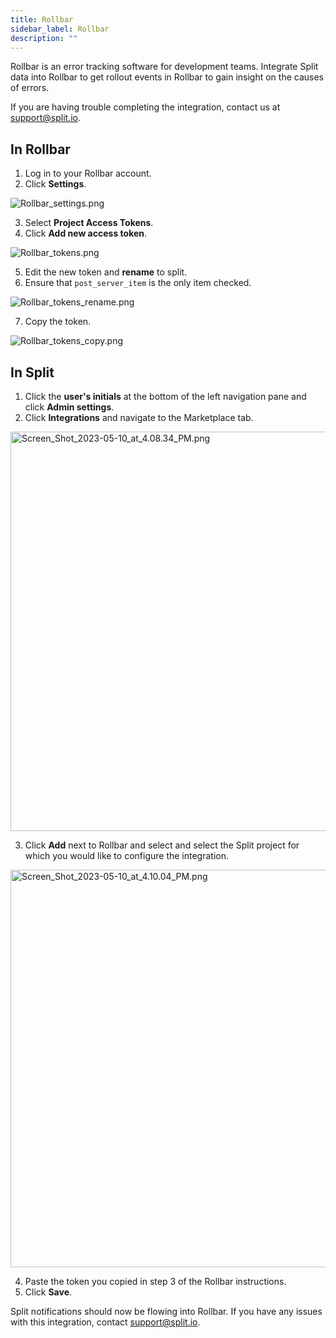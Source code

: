 ```yaml
---
title: Rollbar
sidebar_label: Rollbar
description: ""
---
```


<p>
  <button hidden style={{borderRadius:'8px', border:'1px', fontFamily:'Courier New', fontWeight:'800', textAlign:'left'}}> help.split.io link: https://help.split.io/hc/en-us/articles/360020700732-Rollbar <br /> ✘ images still hosted on help.split.io </button>
</p>

Rollbar is an error tracking software for development teams. Integrate Split data into Rollbar to get rollout events in Rollbar to gain insight on the causes of errors. 

If you are having trouble completing the integration, contact us at [support@split.io](mailto:support@split.io).

## In Rollbar
 
1. Log in to your Rollbar account.
2. Click **Settings**.

<p>
	<img src="https://help.split.io/hc/article_attachments/360017383071/Rollbar_settings.png" alt="Rollbar_settings.png" />
</p>

3. Select **Project Access Tokens**.
4. Click **Add new access token**.

<p>
	<img src="https://help.split.io/hc/article_attachments/360017497852/Rollbar_tokens.png" alt="Rollbar_tokens.png" />
</p>

5. Edit the new token and **rename** to split.
6. Ensure that `post_server_item` is the only item checked. 

<p>
	<img src="https://help.split.io/hc/article_attachments/360017497832/Rollbar_tokens_rename.png" alt="Rollbar_tokens_rename.png" />
</p>

7. Copy the token. 

<p>
	<img src="https://help.split.io/hc/article_attachments/360017383051/Rollbar_tokens_copy.png" alt="Rollbar_tokens_copy.png" />
</p>

## In Split

1. Click the **user's initials** at the bottom of the left navigation pane and click **Admin settings**.
2. Click **Integrations** and navigate to the Marketplace tab.

<p>
  <img src="https://help.split.io/hc/article_attachments/15669100133389" alt="Screen_Shot_2023-05-10_at_4.08.34_PM.png" width="639" />
</p>

3. Click **Add** next to Rollbar and select and select the Split project for which you would like to configure the integration.

<p>
  <img src="https://help.split.io/hc/article_attachments/15669087486989" alt="Screen_Shot_2023-05-10_at_4.10.04_PM.png" width="636" />
</p>

4. Paste the token you copied in step 3 of the Rollbar instructions.
5. Click **Save**.

Split notifications should now be flowing into Rollbar. If you have any issues with this integration, contact [support@split.io](mailto:support@split.io).

